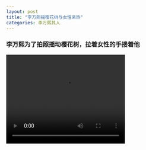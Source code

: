 ```yaml
---
layout: post
title: "李万熙摇樱花树与女性亲热"
categories: 李万熙其人
---
```


### 李万熙为了拍照摇动樱花树，拉着女性的手搂着他

<video controls width="320" height="240">
<source src="/assets/lwx1.mp4" type="video/mp4">
</video>

